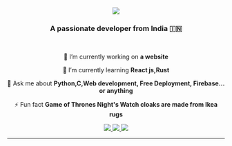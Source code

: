 

<h1 align="center">
    <img src="https://readme-typing-svg.herokuapp.com/?font=Righteous&size=35&center=true&vCenter=true&width=500&height=70&duration=4000&lines=Hi+There!+👋;+I'm+Mohammed+Razin!;" />
</h1>

<h3 align="center">A passionate developer from India 🇮🇳</h3>

<br/>

<div align="center">
 
 🔭 I’m currently working on **a website**
 
 🌱 I’m currently learning **React js,Rust**

💬 Ask me about **Python,C,Web development, Free Deployment, Firebase... or anything**

⚡ Fun fact **Game of Thrones Night's Watch cloaks are made from Ikea rugs**

 </div>
 
<div align="center"> 
  <a href="mailto:razincr32@gmail.com">
    <img src="https://img.shields.io/badge/Gmail-333333?style=for-the-badge&logo=gmail&logoColor=red" />
  </a>
  <a href="https://www.linkedin.com/in/mohammed-razin-cr-100b432a3?utm_source=share&utm_campaign=share_via&utm_content=profile&utm_medium=android_app" target="_blank">
    <img src="https://img.shields.io/badge/LinkedIn-0077B5?style=for-the-badge&logo=linkedin&logoColor=white" target="_blank" />
  </a>
  <a href="https://my-portfolio-razin.netlify.app/?fbclid=PAAaaHFRW6EmaTKY0lILt77ggOgDFWf6qlZEYhJO25aZyNIbiluojVGW3B7nY" target="_blank">
     <img src="https://img.shields.io/badge/Portfolio-FF5722?style=for-the-badge&logo=todoist&logoColor=white" target="_blank" /> <!-- sqlite, safari, google-chrome are other good icon options -->
  </a>
</div>

 


<hr/>

<br/>



<!---
Mohammed-razin-cr/Mohammed-razin-cr is a ✨ special ✨ repository because its `README.md` (this file) appears on your GitHub profile.
You can click the Preview link to take a look at your changes.
--->
